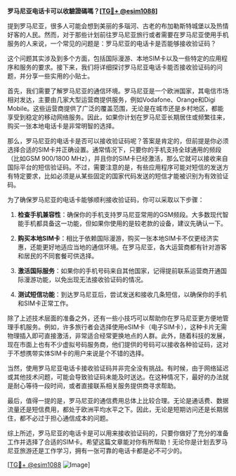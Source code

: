 **罗马尼亚电话卡可以收驗證碼嗎？[[TG💪+ @esim1088](https://t.me/s/esim1088)]**

提到罗马尼亚，很多人可能会想到美丽的多瑙河、古老的布加勒斯特城堡以及热情好客的人民。然而，对于那些计划前往罗马尼亚旅行或者需要在罗马尼亚使用手机服务的人来说，一个常见的问题是：罗马尼亚的电话卡是否能够接收验证码？

这个问题其实涉及到多个方面，包括国际漫游、本地SIM卡以及一些特定的应用程序和服务的要求。接下来，我们将详细探讨罗马尼亚电话卡能否接收验证码的问题，并分享一些实用的小贴士。

首先，我们需要了解罗马尼亚的通信环境。罗马尼亚是一个欧洲国家，其电信市场相对发达，主要由几家大型运营商提供服务，例如Vodafone、Orange和Digi Mobile。这些运营商提供了广泛的覆盖范围，无论是在城市还是乡村地区，都能享受到稳定的移动网络服务。因此，如果你计划在罗马尼亚长期居住或频繁往来，购买一张本地电话卡是非常明智的选择。

那么，罗马尼亚的电话卡是否可以接收验证码呢？答案是肯定的，但前提是你必须选择合适的SIM卡并正确设置。通常情况下，只要你的手机支持全球通用的频段（比如GSM 900/1800 MHz），并且你的SIM卡已经激活，那么它就可以接收来自国际平台的短信验证码。不过，需要注意的是，有些应用程序可能对短信的发送方有特定要求，比如必须是从某些固定的国家代码发送的短信才能被识别为有效验证码。

为了确保罗马尼亚的电话卡能够顺利接收验证码，你可以采取以下步骤：

1. **检查手机兼容性**：确保你的手机支持罗马尼亚常用的GSM频段。大多数现代智能手机都具备这一功能，但如果你使用的是较老款的设备，建议先确认一下。

2. **购买本地SIM卡**：相比于依赖国际漫游，购买一张本地SIM卡不仅更经济实惠，还能更好地适应当地的通信环境。在罗马尼亚，各大运营商都有针对游客和居民的不同套餐可供选择。

3. **激活国际服务**：如果你的手机号码来自其他国家，记得提前联系运营商开通国际漫游功能，以免出现无法接收验证码的情况。

4. **测试短信功能**：到达罗马尼亚后，尝试发送和接收几条短信，以确保你的手机和SIM卡正常工作。

除了上述技术层面的准备之外，还有一些小技巧可以帮助你在罗马尼亚更方便地管理手机服务。例如，许多旅行者会选择使用eSIM卡（电子SIM卡），这种卡片无需物理插入即可直接激活，非常适合经常更换地点的人群。此外，随着科技的发展，现在市面上也有不少虚拟号码服务商，他们提供的号码可以接收各种验证码，这对于不想携带实体SIM卡的用户来说是个不错的选择。

当然，使用罗马尼亚电话卡接收验证码并非完全没有挑战。有时候，由于网络延迟或其他技术问题，可能会导致验证码未能及时送达。在这种情况下，最好的办法就是耐心等待一段时间，或者直接联系相关服务提供商寻求帮助。

最后，值得一提的是，罗马尼亚的通信费用总体上比较合理。无论是通话费、数据流量还是短信费用，都处于欧洲平均水平之下。因此，无论是短期访问还是长期居住，都不必过于担心通信成本的问题。

综上所述，罗马尼亚的电话卡是可以用来接收验证码的，只要你做好了充分的准备工作并选择了合适的SIM卡。希望这篇文章能对你有所帮助！无论你是计划去罗马尼亚旅游还是工作学习，拥有一张可靠的电话卡都是必不可少的。

[[TG💪+ @esim1088](https://t.me/s/esim1088) ![Image](https://i.postimg.cc/4NQfJmqS/Snipaste-2025-05-13-00-14-12.png)]
